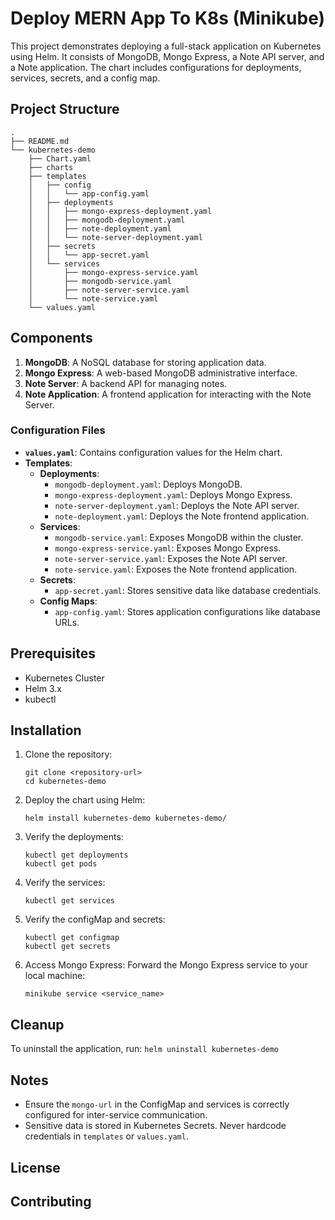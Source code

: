 # Deploy MERN App To K8s (Minikube)

This project demonstrates deploying a full-stack application on Kubernetes using Helm. It consists of MongoDB, Mongo Express, a Note API server, and a Note application. The chart includes configurations for deployments, services, secrets, and a config map.

## Project Structure
```
.
├── README.md
└── kubernetes-demo
    ├── Chart.yaml
    ├── charts
    ├── templates
    │   ├── config
    │   │   └── app-config.yaml
    │   ├── deployments
    │   │   ├── mongo-express-deployment.yaml
    │   │   ├── mongodb-deployment.yaml
    │   │   ├── note-deployment.yaml
    │   │   └── note-server-deployment.yaml
    │   ├── secrets
    │   │   └── app-secret.yaml
    │   └── services
    │       ├── mongo-express-service.yaml
    │       ├── mongodb-service.yaml
    │       ├── note-server-service.yaml
    │       └── note-service.yaml
    └── values.yaml
```

## Components

1. **MongoDB**: A NoSQL database for storing application data.
2. **Mongo Express**: A web-based MongoDB administrative interface.
3. **Note Server**: A backend API for managing notes.
4. **Note Application**: A frontend application for interacting with the Note Server.

### Configuration Files

- **`values.yaml`**: Contains configuration values for the Helm chart.
- **Templates**:
  - **Deployments**:
    - `mongodb-deployment.yaml`: Deploys MongoDB.
    - `mongo-express-deployment.yaml`: Deploys Mongo Express.
    - `note-server-deployment.yaml`: Deploys the Note API server.
    - `note-deployment.yaml`: Deploys the Note frontend application.
  - **Services**:
    - `mongodb-service.yaml`: Exposes MongoDB within the cluster.
    - `mongo-express-service.yaml`: Exposes Mongo Express.
    - `note-server-service.yaml`: Exposes the Note API server.
    - `note-service.yaml`: Exposes the Note frontend application.
  - **Secrets**:
    - `app-secret.yaml`: Stores sensitive data like database credentials.
  - **Config Maps**:
    - `app-config.yaml`: Stores application configurations like database URLs.

## Prerequisites

- Kubernetes Cluster
- Helm 3.x
- kubectl

## Installation

1. Clone the repository:
    ```
    git clone <repository-url>
    cd kubernetes-demo
    ```
2. Deploy the chart using Helm:
    ```
    helm install kubernetes-demo kubernetes-demo/
    ```
3. Verify the deployments:
    ```
    kubectl get deployments
    kubectl get pods
    ```
4. Verify the services:
    ```
    kubectl get services
    ```
5. Verify the configMap and secrets:
    ```
    kubectl get configmap
    kubectl get secrets
    ```
6. Access Mongo Express: Forward the Mongo Express service to your local machine:
    ```
    minikube service <service_name>
    ```

## Cleanup

To uninstall the application, run:
    ```
    helm uninstall kubernetes-demo
    ```

## Notes

- Ensure the `mongo-url` in the ConfigMap and services is correctly configured for inter-service communication.
- Sensitive data is stored in Kubernetes Secrets. Never hardcode credentials in `templates` or `values.yaml`.

## License

## Contributing
